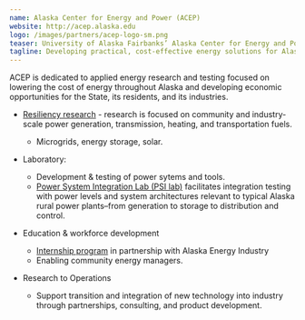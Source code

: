 ```yaml
---
name: Alaska Center for Energy and Power (ACEP)
website: http://acep.alaska.edu
logo: /images/partners/acep-logo-sm.png
teaser: University of Alaska Fairbanks’ Alaska Center for Energy and Power
tagline: Developing practical, cost-effective energy solutions for Alaska and beyond.
---
```


ACEP is dedicated to applied energy research and testing focused on lowering the cost of energy throughout Alaska and developing economic opportunities for the State, its residents, and its industries.

* [Resiliency research](http://acep.uaf.edu/programs.aspx) - research is focused on community and industry-scale power generation, transmission, heating, and transportation fuels.
  * Microgrids, energy storage, solar.

* Laboratory: 
  * Development & testing of power sytems and tools.
  * [Power System Integration Lab (PSI lab)](http://acep.uaf.edu/facilities/power-systems-integration-lab.aspx) facilitates integration testing with power levels and system architectures relevant to typical Alaska rural power plants–from generation to storage to distribution and control.

* Education & workforce development
  * [Internship program](http://acep.uaf.edu/intern_program) in partnership with Alaska Energy Industry
  * Enabling community energy managers.

* Research to Operations
  * Support transition and integration of new technology into industry through partnerships, consulting, and product development.
